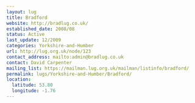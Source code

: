 ```yaml
---
layout: lug
title: Bradford
website: http://bradlug.co.uk/
established_date: 2008/08
status: Active
last_update: 12/2009
categories: Yorkshire-and-Humber
url: http://lug.org.uk/node/123
contact_address: mailto:admin@bradlug.co.uk
contact: David Carpenter
mailing_list: https://mailman.lug.org.uk/mailman/listinfo/bradford/
permalink: lugs/Yorkshire-and-Humber/Bradford/
location:
  latitude: 53.80
  longitude: -1.76
---
```

